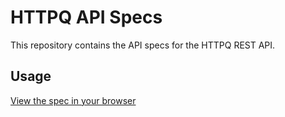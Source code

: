 # HTTPQ API Specs

This repository contains the API specs for the HTTPQ REST API.

## Usage

[View the spec in your browser](https://redocly.github.io/redoc/?url=https://raw.githubusercontent.com/httpq-labs/httpq-api-spec/main/openapi.yml)
